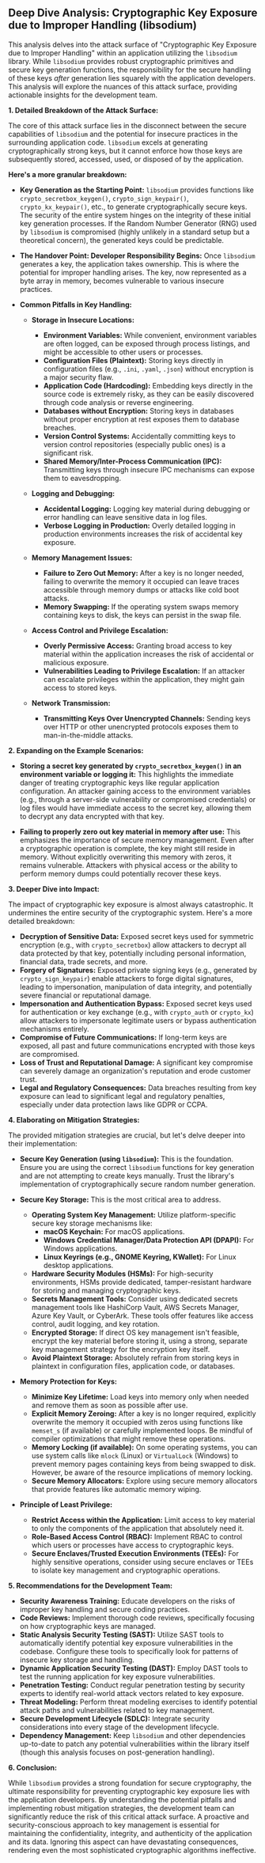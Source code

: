 ## Deep Dive Analysis: Cryptographic Key Exposure due to Improper Handling (libsodium)

This analysis delves into the attack surface of "Cryptographic Key Exposure due to Improper Handling" within an application utilizing the `libsodium` library. While `libsodium` provides robust cryptographic primitives and secure key generation functions, the responsibility for the secure handling of these keys *after* generation lies squarely with the application developers. This analysis will explore the nuances of this attack surface, providing actionable insights for the development team.

**1. Detailed Breakdown of the Attack Surface:**

The core of this attack surface lies in the disconnect between the secure capabilities of `libsodium` and the potential for insecure practices in the surrounding application code. `libsodium` excels at generating cryptographically strong keys, but it cannot enforce how those keys are subsequently stored, accessed, used, or disposed of by the application.

**Here's a more granular breakdown:**

* **Key Generation as the Starting Point:**  `libsodium` provides functions like `crypto_secretbox_keygen()`, `crypto_sign_keypair()`, `crypto_kx_keypair()`, etc., to generate cryptographically secure keys. The security of the entire system hinges on the integrity of these initial key generation processes. If the Random Number Generator (RNG) used by `libsodium` is compromised (highly unlikely in a standard setup but a theoretical concern), the generated keys could be predictable.

* **The Handover Point: Developer Responsibility Begins:** Once `libsodium` generates a key, the application takes ownership. This is where the potential for improper handling arises. The key, now represented as a byte array in memory, becomes vulnerable to various insecure practices.

* **Common Pitfalls in Key Handling:**

    * **Storage in Insecure Locations:**
        * **Environment Variables:** While convenient, environment variables are often logged, can be exposed through process listings, and might be accessible to other users or processes.
        * **Configuration Files (Plaintext):** Storing keys directly in configuration files (e.g., `.ini`, `.yaml`, `.json`) without encryption is a major security flaw.
        * **Application Code (Hardcoding):** Embedding keys directly in the source code is extremely risky, as they can be easily discovered through code analysis or reverse engineering.
        * **Databases without Encryption:** Storing keys in databases without proper encryption at rest exposes them to database breaches.
        * **Version Control Systems:** Accidentally committing keys to version control repositories (especially public ones) is a significant risk.
        * **Shared Memory/Inter-Process Communication (IPC):** Transmitting keys through insecure IPC mechanisms can expose them to eavesdropping.

    * **Logging and Debugging:**
        * **Accidental Logging:**  Logging key material during debugging or error handling can leave sensitive data in log files.
        * **Verbose Logging in Production:**  Overly detailed logging in production environments increases the risk of accidental key exposure.

    * **Memory Management Issues:**
        * **Failure to Zero Out Memory:**  After a key is no longer needed, failing to overwrite the memory it occupied can leave traces accessible through memory dumps or attacks like cold boot attacks.
        * **Memory Swapping:**  If the operating system swaps memory containing keys to disk, the keys can persist in the swap file.

    * **Access Control and Privilege Escalation:**
        * **Overly Permissive Access:** Granting broad access to key material within the application increases the risk of accidental or malicious exposure.
        * **Vulnerabilities Leading to Privilege Escalation:**  If an attacker can escalate privileges within the application, they might gain access to stored keys.

    * **Network Transmission:**
        * **Transmitting Keys Over Unencrypted Channels:** Sending keys over HTTP or other unencrypted protocols exposes them to man-in-the-middle attacks.

**2. Expanding on the Example Scenarios:**

* **Storing a secret key generated by `crypto_secretbox_keygen()` in an environment variable or logging it:** This highlights the immediate danger of treating cryptographic keys like regular application configuration. An attacker gaining access to the environment variables (e.g., through a server-side vulnerability or compromised credentials) or log files would have immediate access to the secret key, allowing them to decrypt any data encrypted with that key.

* **Failing to properly zero out key material in memory after use:** This emphasizes the importance of secure memory management. Even after a cryptographic operation is complete, the key might still reside in memory. Without explicitly overwriting this memory with zeros, it remains vulnerable. Attackers with physical access or the ability to perform memory dumps could potentially recover these keys.

**3. Deeper Dive into Impact:**

The impact of cryptographic key exposure is almost always catastrophic. It undermines the entire security of the cryptographic system. Here's a more detailed breakdown:

* **Decryption of Sensitive Data:**  Exposed secret keys used for symmetric encryption (e.g., with `crypto_secretbox`) allow attackers to decrypt all data protected by that key, potentially including personal information, financial data, trade secrets, and more.
* **Forgery of Signatures:** Exposed private signing keys (e.g., generated by `crypto_sign_keypair`) enable attackers to forge digital signatures, leading to impersonation, manipulation of data integrity, and potentially severe financial or reputational damage.
* **Impersonation and Authentication Bypass:**  Exposed secret keys used for authentication or key exchange (e.g., with `crypto_auth` or `crypto_kx`) allow attackers to impersonate legitimate users or bypass authentication mechanisms entirely.
* **Compromise of Future Communications:**  If long-term keys are exposed, all past and future communications encrypted with those keys are compromised.
* **Loss of Trust and Reputational Damage:**  A significant key compromise can severely damage an organization's reputation and erode customer trust.
* **Legal and Regulatory Consequences:**  Data breaches resulting from key exposure can lead to significant legal and regulatory penalties, especially under data protection laws like GDPR or CCPA.

**4. Elaborating on Mitigation Strategies:**

The provided mitigation strategies are crucial, but let's delve deeper into their implementation:

* **Secure Key Generation (using `libsodium`):** This is the foundation. Ensure you are using the correct `libsodium` functions for key generation and are not attempting to create keys manually. Trust the library's implementation of cryptographically secure random number generation.

* **Secure Key Storage:** This is the most critical area to address.
    * **Operating System Key Management:** Utilize platform-specific secure key storage mechanisms like:
        * **macOS Keychain:** For macOS applications.
        * **Windows Credential Manager/Data Protection API (DPAPI):** For Windows applications.
        * **Linux Keyrings (e.g., GNOME Keyring, KWallet):** For Linux desktop applications.
    * **Hardware Security Modules (HSMs):** For high-security environments, HSMs provide dedicated, tamper-resistant hardware for storing and managing cryptographic keys.
    * **Secrets Management Tools:** Consider using dedicated secrets management tools like HashiCorp Vault, AWS Secrets Manager, Azure Key Vault, or CyberArk. These tools offer features like access control, audit logging, and key rotation.
    * **Encrypted Storage:** If direct OS key management isn't feasible, encrypt the key material before storing it, using a strong, separate key management strategy for the encryption key itself.
    * **Avoid Plaintext Storage:**  Absolutely refrain from storing keys in plaintext in configuration files, application code, or databases.

* **Memory Protection for Keys:**
    * **Minimize Key Lifetime:**  Load keys into memory only when needed and remove them as soon as possible after use.
    * **Explicit Memory Zeroing:**  After a key is no longer required, explicitly overwrite the memory it occupied with zeros using functions like `memset_s` (if available) or carefully implemented loops. Be mindful of compiler optimizations that might remove these operations.
    * **Memory Locking (if available):**  On some operating systems, you can use system calls like `mlock` (Linux) or `VirtualLock` (Windows) to prevent memory pages containing keys from being swapped to disk. However, be aware of the resource implications of memory locking.
    * **Secure Memory Allocators:** Explore using secure memory allocators that provide features like automatic memory wiping.

* **Principle of Least Privilege:**
    * **Restrict Access within the Application:**  Limit access to key material to only the components of the application that absolutely need it.
    * **Role-Based Access Control (RBAC):** Implement RBAC to control which users or processes have access to cryptographic keys.
    * **Secure Enclaves/Trusted Execution Environments (TEEs):** For highly sensitive operations, consider using secure enclaves or TEEs to isolate key management and cryptographic operations.

**5. Recommendations for the Development Team:**

* **Security Awareness Training:** Educate developers on the risks of improper key handling and secure coding practices.
* **Code Reviews:** Implement thorough code reviews, specifically focusing on how cryptographic keys are managed.
* **Static Analysis Security Testing (SAST):** Utilize SAST tools to automatically identify potential key exposure vulnerabilities in the codebase. Configure these tools to specifically look for patterns of insecure key storage and handling.
* **Dynamic Application Security Testing (DAST):** Employ DAST tools to test the running application for key exposure vulnerabilities.
* **Penetration Testing:** Conduct regular penetration testing by security experts to identify real-world attack vectors related to key exposure.
* **Threat Modeling:**  Perform threat modeling exercises to identify potential attack paths and vulnerabilities related to key management.
* **Secure Development Lifecycle (SDLC):** Integrate security considerations into every stage of the development lifecycle.
* **Dependency Management:**  Keep `libsodium` and other dependencies up-to-date to patch any potential vulnerabilities within the library itself (though this analysis focuses on post-generation handling).

**6. Conclusion:**

While `libsodium` provides a strong foundation for secure cryptography, the ultimate responsibility for preventing cryptographic key exposure lies with the application developers. By understanding the potential pitfalls and implementing robust mitigation strategies, the development team can significantly reduce the risk of this critical attack surface. A proactive and security-conscious approach to key management is essential for maintaining the confidentiality, integrity, and authenticity of the application and its data. Ignoring this aspect can have devastating consequences, rendering even the most sophisticated cryptographic algorithms ineffective.

